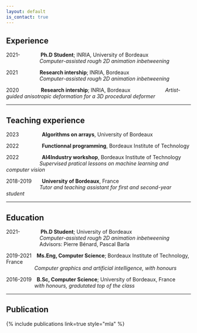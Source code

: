 ```yaml
---
layout: default
is_contact: true
---
```


## Experience

2021-&emsp;&emsp;&emsp;&emsp;**Ph.D Student**; INRIA, University of Bordeaux  
&emsp;&emsp;&emsp;&emsp;&emsp;&ensp;&emsp;*Computer-assisted rough 2D animation inbetweening*  

2021 &emsp;&emsp;&emsp;&emsp;**Research intership**; INRIA, Bordeaux  
&emsp;&emsp;&emsp;&emsp;&emsp;&ensp;&emsp;*Computer-assisted rough 2D animation inbetweening*
    
2020 &emsp;&emsp;&emsp;&emsp;**Research intership**; INRIA, Bordeaux
&emsp;&emsp;&emsp;&emsp;&emsp;&ensp;&emsp;*Artist-guided anisotropic deformation for a 3D procedural deformer*  

------

## Teaching experience

2023&emsp;&emsp;&emsp;&emsp;&ensp;**Algorithms on arrays**, University of Bordeaux  

2022&emsp;&emsp;&emsp;&emsp;&ensp;**Functionnal programming**, Bordeaux Institute of Technology  

2022&emsp;&emsp;&emsp;&emsp;&ensp;**AI4Industry workshop**, Bordeaux Institute of Technology
&emsp;&emsp;&emsp;&emsp;&emsp;&ensp;&emsp;*Supervised pratical lessons on machine learning and computer vision*

2018-2019&emsp;&emsp;**University of Bordeaux**, France  
&emsp;&emsp;&emsp;&emsp;&emsp;&ensp;&emsp;*Tutor and teaching assistant for first and second-year student*

------

## Education 

2021-&emsp;&emsp;&emsp;&emsp;**Ph.D Student**; University of Bordeaux  
&emsp;&emsp;&emsp;&emsp;&emsp;&ensp;&emsp;*Computer-assisted rough 2D animation inbetweening*  
&emsp;&emsp;&emsp;&emsp;&emsp;&ensp;&emsp;Advisors: Pierre Bénard, Pascal Barla

2019-2021&emsp;**Ms.Eng, Computer Science**; Bordeaux Institute of Technology, France  
&emsp;&emsp;&emsp;&emsp;&emsp;&ensp;*Computer graphics and artificial intelligence, with honours*

2016-2019&emsp;**B.Sc, Computer Science**; University of Bordeaux, France  
&emsp;&emsp;&emsp;&emsp;&emsp;&ensp;*with honours, gradutated top of the class*

------

## Publication

{% include publications link=true style="mla"  %}
